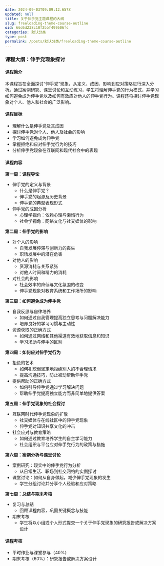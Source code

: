 ```yaml
---
date: 2024-09-03T09:09:12.657Z
updated: null
title: 关于伸手党主题课程的大纲
slug: freeloading-theme-course-outline
oid: 66d6d238c10f2bbf499506fc
categories: 默认分类
type: post
permalink: /posts/默认分类/freeloading-theme-course-outline
---
```



### 课程大纲：伸手党现象探讨

#### 课程简介
本课程旨在全面探讨“伸手党”现象，从定义、成因、影响到应对策略进行深入分析。通过案例研究、课堂讨论和互动练习，学生将理解伸手党的行为模式，并学习如何避免成为伸手党以及如何有效应对他人的伸手党行为。课程还将探讨伸手党现象对个人、他人和社会的广泛影响。

#### 课程目标
- 理解什么是伸手党及其成因
- 探讨伸手党对个人、他人及社会的影响
- 学习如何避免成为伸手党
- 掌握拒绝和应对伸手党行为的技巧
- 分析伸手党现象在互联网和现代社会中的表现

#### 课程内容

**第一周：课程导论**
- 伸手党的定义与背景
  - 什么是伸手党？
  - 伸手党的起源及历史背景
  - 伸手党的典型表现形式
- 伸手党的成因分析
  - 心理学视角：依赖心理与懒惰行为
  - 社会学视角：网络文化与社交媒体的影响

**第二周：伸手党的影响**
- 对个人的影响
  - 自我发展停滞与创新力的丧失
  - 职场发展中的潜在危害
- 对他人的影响
  - 资源消耗与关系紧张
  - 对他人时间和精力的消耗
- 对社会的影响
  - 社会效率的降低与文化氛围的改变
  - 伸手党现象对教育系统和工作场所的影响

**第三周：如何避免成为伸手党**
- 自我反思与自律培养
  - 如何通过自我管理提高独立思考与问题解决能力
  - 培养良好的学习习惯与主动性
- 资源获取的正确方式
  - 如何通过网络和其他渠道有效地获取信息和知识
  - 学习求助与伸手的区别

**第四周：如何应对伸手党行为**
- 拒绝的艺术
  - 如何礼貌但坚定地拒绝别人的不合理请求
  - 提高沟通技巧，防止被动帮助伸手党
- 提供帮助的正确方式
  - 如何引导伸手党通过学习解决问题
  - 帮助伸手党提高独立能力而非简单地提供答案

**第五周：伸手党现象的社会探讨**
- 互联网时代伸手党现象的扩散
  - 社交媒体与在线社区中的伸手党现象
  - 伸手党对知识共享文化的冲击
- 社会应对与教育策略
  - 如何通过教育培养学生的自主学习能力
  - 社会组织与平台应对伸手党行为的政策与措施

**第六周：案例分析与课堂讨论**
- 案例研究：现实中的伸手党行为分析
  - 从日常生活、职场到社交网络的实例探讨
- 课堂讨论：如何从自身做起，减少伸手党现象的发生
  - 学生分组讨论并分享个人经验和应对策略

**第七周：总结与期末考核**
- 复习与总结
  - 回顾课程内容，巩固关键概念与技能
- 期末考核
  - 学生将以小组或个人形式提交一个关于伸手党现象的研究报告或解决方案设计

#### 课程考核
- 平时作业与课堂参与（40%）
- 期末考核（60%）：研究报告或解决方案设计